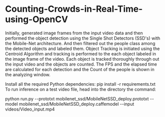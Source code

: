 # Counting-Crowds-in-Real-Time-using-OpenCV


Initially, generated image frames from the input video data and then performed the object detection using the Single Shot Detectors (SSD's) with the Mobile-Net architecture. 
And then filtered out the people class among the detected objects and labeled them. Object Tracking is initiated using the Centroid Algorithm and tracking is performed to the each object labeled in the image frame of the video.
Each object is tracked thoroughly through out the input video and the objects are counted.
The FPS and the elapsed time are calculated for each detection and the Count of the people is shown in the analyzing window.

Install all the required Python dependencies:
pip install -r requirements.txt
To run inference on a test video file, head into the directory the command: 

python run.py --prototxt mobilenet_ssd/MobileNetSSD_deploy.prototxt --model mobilenet_ssd/MobileNetSSD_deploy.caffemodel --input videos/Video_input.mp4

